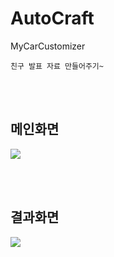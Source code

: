 # AutoCraft
MyCarCustomizer

```
친구 발표 자료 만들어주기~
```
<br><br>

## 메인화면

<image src="https://github.com/minwoogi/AutoCraft/assets/96968834/f923feae-d09a-40ee-8c55-ea3f9484806b">

<br><br>

## 결과화면
<image src="https://github.com/minwoogi/AutoCraft/assets/96968834/0b163d7d-e730-4960-8070-8568ff3b664f">
